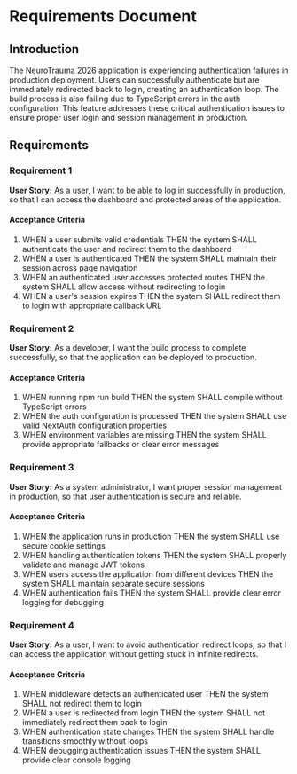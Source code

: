 # Requirements Document

## Introduction

The NeuroTrauma 2026 application is experiencing authentication failures in production deployment. Users can successfully authenticate but are immediately redirected back to login, creating an authentication loop. The build process is also failing due to TypeScript errors in the auth configuration. This feature addresses these critical authentication issues to ensure proper user login and session management in production.

## Requirements

### Requirement 1

**User Story:** As a user, I want to be able to log in successfully in production, so that I can access the dashboard and protected areas of the application.

#### Acceptance Criteria

1. WHEN a user submits valid credentials THEN the system SHALL authenticate the user and redirect them to the dashboard
2. WHEN a user is authenticated THEN the system SHALL maintain their session across page navigation
3. WHEN an authenticated user accesses protected routes THEN the system SHALL allow access without redirecting to login
4. WHEN a user's session expires THEN the system SHALL redirect them to login with appropriate callback URL

### Requirement 2

**User Story:** As a developer, I want the build process to complete successfully, so that the application can be deployed to production.

#### Acceptance Criteria

1. WHEN running npm run build THEN the system SHALL compile without TypeScript errors
2. WHEN the auth configuration is processed THEN the system SHALL use valid NextAuth configuration properties
3. WHEN environment variables are missing THEN the system SHALL provide appropriate fallbacks or clear error messages

### Requirement 3

**User Story:** As a system administrator, I want proper session management in production, so that user authentication is secure and reliable.

#### Acceptance Criteria

1. WHEN the application runs in production THEN the system SHALL use secure cookie settings
2. WHEN handling authentication tokens THEN the system SHALL properly validate and manage JWT tokens
3. WHEN users access the application from different devices THEN the system SHALL maintain separate secure sessions
4. WHEN authentication fails THEN the system SHALL provide clear error logging for debugging

### Requirement 4

**User Story:** As a user, I want to avoid authentication redirect loops, so that I can access the application without getting stuck in infinite redirects.

#### Acceptance Criteria

1. WHEN middleware detects an authenticated user THEN the system SHALL not redirect them to login
2. WHEN a user is redirected from login THEN the system SHALL not immediately redirect them back to login
3. WHEN authentication state changes THEN the system SHALL handle transitions smoothly without loops
4. WHEN debugging authentication issues THEN the system SHALL provide clear console logging